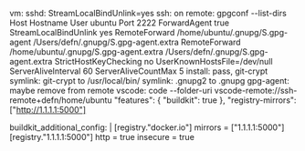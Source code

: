 vm:
    sshd: StreamLocalBindUnlink=yes
    ssh: on remote: gpgconf  --list-dirs
        Host
        Hostname
        User ubuntu
        Port 2222
        ForwardAgent true
        StreamLocalBindUnlink yes
        RemoteForward /home/ubuntu/.gnupg/S.gpg-agent /Users/defn/.gnupg/S.gpg-agent.extra
        RemoteForward /home/ubuntu/.gnupg/S.gpg-agent.extra /Users/defn/.gnupg/S.gpg-agent.extra
        StrictHostKeyChecking no
        UserKnownHostsFile=/dev/null
        ServerAliveInterval 60
        ServerAliveCountMax 5
    install: pass, git-crypt
    symlink: git-crypt to /usr/local/bin/
    symlink: .gnupg2 to .gnupg
    gpg-agent: maybe remove from remote
    vscode: code --folder-uri vscode-remote://ssh-remote+defn/home/ubuntu
"features": {
    "buildkit": true
  },
  "registry-mirrors": ["http://1.1.1.1:5000"]

  buildkit_additional_config: |
    [registry."docker.io"]
      mirrors = ["1.1.1.1:5000"]
    [registry."1.1.1.1:5000"]
      http = true
      insecure = true
